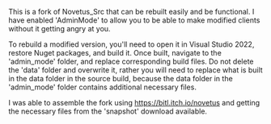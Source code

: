 This is a fork of Novetus_Src that can be rebuilt easily and be functional. I have enabled 'AdminMode' to allow you to be able to make modified clients without it getting angry at you.

To rebuild a modified version, you'll need to open it in Visual Studio 2022, restore Nuget packages, and build it. Once built, navigate to the 'admin_mode' folder, and replace corresponding build files. Do not delete the 'data' folder and overwrite it, rather you will need to replace what is built in the data folder in the source build, because the data folder in the 'admin_mode' folder contains additional necessary files.

I was able to assemble the fork using https://bitl.itch.io/novetus and getting the necessary files from the 'snapshot' download available.